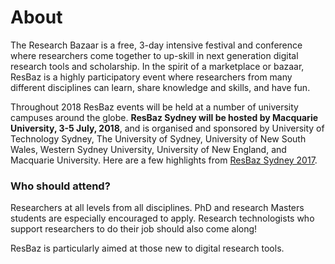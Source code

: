 # About

The Research Bazaar is a free, 3-day intensive festival and conference where researchers come together to up-skill in next generation digital research tools and scholarship. In the spirit of a marketplace or bazaar, ResBaz is a highly participatory event where researchers from many different disciplines can learn, share knowledge and skills, and have fun.

Throughout 2018 ResBaz events will be held at a number of university campuses around the globe. **ResBaz Sydney will be hosted by Macquarie University, 3-5 July, 2018**, and is organised and sponsored by University of Technology Sydney, The University of Sydney, University of New South Wales, Western Sydney University, University of New England, and Macquarie University. Here are a few highlights from [ResBaz Sydney 2017](https://storify.com/enigmaticocean/resbaz-sydney-2017).

### Who should attend?

Researchers at all levels from all disciplines. PhD and research Masters students are especially encouraged to apply. Research technologists who support researchers to do their job should also come along!

ResBaz is particularly aimed at those new to digital research tools.
